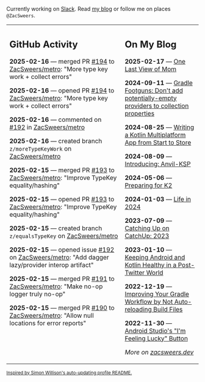 Currently working on [Slack](https://slack.com/). Read [my blog](https://zacsweers.dev/) or follow me on places `@ZacSweers`.

<table><tr><td valign="top" width="60%">

## GitHub Activity
<!-- githubActivity starts -->
**2025-02-16** — merged PR [#194](https://github.com/ZacSweers/metro/pull/194) to [ZacSweers/metro](https://github.com/ZacSweers/metro): "More type key work + collect errors"

**2025-02-16** — opened PR [#194](https://github.com/ZacSweers/metro/pull/194) to [ZacSweers/metro](https://github.com/ZacSweers/metro): "More type key work + collect errors"

**2025-02-16** — commented on [#192](https://github.com/ZacSweers/metro/issues/192#issuecomment-2661623761) in [ZacSweers/metro](https://github.com/ZacSweers/metro)

**2025-02-16** — created branch `z/moreTypeKeyWork` on [ZacSweers/metro](https://github.com/ZacSweers/metro)

**2025-02-15** — merged PR [#193](https://github.com/ZacSweers/metro/pull/193) to [ZacSweers/metro](https://github.com/ZacSweers/metro): "Improve TypeKey equality/hashing"

**2025-02-15** — opened PR [#193](https://github.com/ZacSweers/metro/pull/193) to [ZacSweers/metro](https://github.com/ZacSweers/metro): "Improve TypeKey equality/hashing"

**2025-02-15** — created branch `z/equalsTypeKey` on [ZacSweers/metro](https://github.com/ZacSweers/metro)

**2025-02-15** — opened issue [#192](https://github.com/ZacSweers/metro/issues/192) on [ZacSweers/metro](https://github.com/ZacSweers/metro): "Add dagger lazy/provider interop artifact"

**2025-02-15** — merged PR [#191](https://github.com/ZacSweers/metro/pull/191) to [ZacSweers/metro](https://github.com/ZacSweers/metro): "Make no-op logger truly no-op"

**2025-02-15** — merged PR [#190](https://github.com/ZacSweers/metro/pull/190) to [ZacSweers/metro](https://github.com/ZacSweers/metro): "Allow null locations for error reports"
<!-- githubActivity ends -->
</td><td valign="top" width="40%">

## On My Blog
<!-- blog starts -->
**2025-02-17** — [One Last View of Mom](https://www.zacsweers.dev/one-last-view-of-mom/)

**2024-09-11** — [Gradle Footguns: Don't add potentially-empty providers to collection properties](https://www.zacsweers.dev/gradle-footgun-adding-empty-providers-to-collection-properties/)

**2024-08-25** — [Writing a Kotlin Multiplatform App from Start to Store](https://www.zacsweers.dev/writing-a-kotlin-multiplatform-app-from-start-to-store/)

**2024-08-09** — [Introducing: Anvil-KSP](https://www.zacsweers.dev/introducing-anvil-ksp/)

**2024-05-06** — [Preparing for K2](https://www.zacsweers.dev/preparing-for-k2/)

**2024-01-03** — [Life in 2024](https://www.zacsweers.dev/life-in-2024/)

**2023-07-09** — [Catching Up on CatchUp: 2023](https://www.zacsweers.dev/catching-up-on-catchup-2023/)

**2023-01-10** — [Keeping Android and Kotlin Healthy in a Post-Twitter World](https://www.zacsweers.dev/keeping-android-healthy/)

**2022-12-19** — [Improving Your Gradle Workflow by Not Auto-reloading Build Files](https://www.zacsweers.dev/improving-your-workflow-by-not-auto-reloading-build-files/)

**2022-11-30** — [Android Studio's "I'm Feeling Lucky" Button](https://www.zacsweers.dev/android-studios-im-feeling-lucky-button/)
<!-- blog ends -->
_More on [zacsweers.dev](https://zacsweers.dev/)_
</td></tr></table>

<sub><a href="https://simonwillison.net/2020/Jul/10/self-updating-profile-readme/">Inspired by Simon Willison's auto-updating profile README.</a></sub>